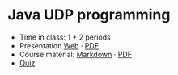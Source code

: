 # Java UDP programming

- Time in class: 1 + 2 periods
- Presentation
  [Web](https://heig-vd-dai-course.github.io/heig-vd-dai-course/17-java-udp-programming/)
  ·
  [PDF](https://heig-vd-dai-course.github.io/heig-vd-dai-course/17-java-udp-programming/17-java-udp-programming-presentation.pdf)
- Course material: [Markdown](./COURSE_MATERIAL.md) ·
  [PDF](https://heig-vd-dai-course.github.io/heig-vd-dai-course/17-java-udp-programming/17-java-udp-programming-course-material.pdf)
- [Quiz](https://quiz.beescreens.ch/quiz?url=https://raw.githubusercontent.com/heig-vd-dai-course/heig-vd-dai-course/main/17-java-udp-programming/quiz.yaml)
